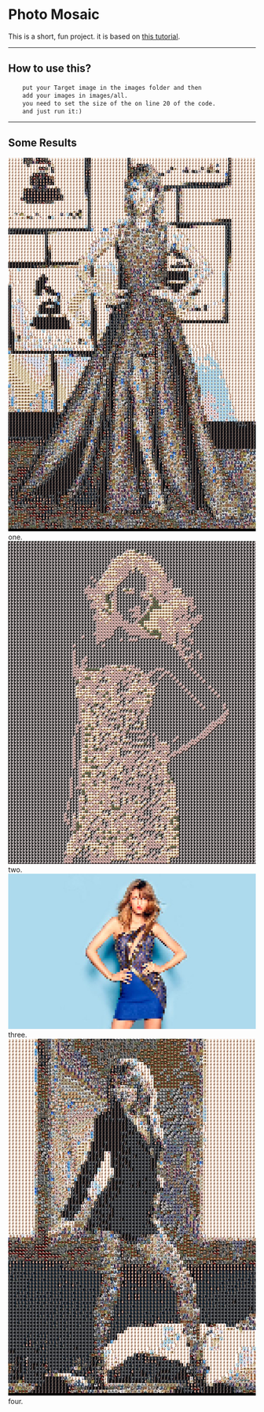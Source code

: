 # Photo Mosaic

This is a short, fun project. it is based on <a href="https://www.youtube.com/watch?v=nnlAH1zDBDE">this tutorial</a>.<br>

<hr>

## How to use this?
```
	put your Target image in the images folder and then 
	add your images in images/all. 
	you need to set the size of the on line 20 of the code. 
	and just run it:)
```

<hr>

## Some Results

<img src="results/result.jpg">
one.<br>
<img src="results/result2.jpg">
two.<br>
<img src="results/result3.jpg">
three.<br>
<img src="results/result4.jpg">
four.<br>